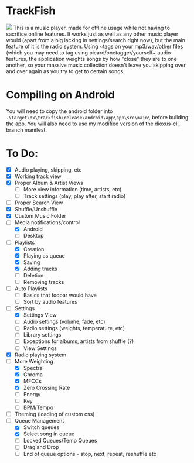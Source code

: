 # TrackFish
![](https://raw.githubusercontent.com/rhaskia/trackfish/refs/heads/main/exampleimage.png)
This is a music player, made for offline usage while not having to sacrifice online features.
It works just as well as any other music player would (apart from a big lacking in settings/search right now), but the main feature of it is the radio system.
Using ~tags on your mp3/wav/other files (which you may need to tag using picard/onetagger/yourself~ audio features, the application weights songs by how "close" they are to one another, so your massive music collection doesn't leave you skipping over and over again as you try to get to certain songs.

# Compiling on Android
You will need to copy the android folder into `.\target\dx\trackfish\release\android\app\app\src\main\` before building the app. 
You will also need to use my modified version of the dioxus-cli, branch manifest.

# To Do:
 - [x] Audio playing, skipping, etc
 - [x] Working track view
 - [x] Proper Album & Artist Views
    - [ ] More view information (time, artists, etc)
    - [ ] Track settings (play, play after, start radio)
 - [ ] Proper Search View
 - [x] Shuffle/Unshuffle
 - [x] Custom Music Folder
 - [ ] Media notifications/control
    - [x] Android
    - [ ] Desktop
 - [ ] Playlists 
    - [x] Creation
    - [x] Playing as queue
    - [x] Saving
    - [x] Adding tracks
    - [ ] Deletion
    - [ ] Removing tracks
 - [ ] Auto Playlists
    - [ ] Basics that foobar would have
    - [ ] Sort by audio features
 - [ ] Settings
    - [x] Settings View
    - [ ] Audio settings (volume, fade, etc)
    - [ ] Radio settings (weights, temperature, etc)
    - [ ] Library settings
    - [ ] Exceptions for albums, artists from shuffle (?)
    - [ ] View Settings
 - [x] Radio playing system
 - [ ] More Weighting
    - [x] Spectral
    - [x] Chroma
    - [x] MFCCs
    - [x] Zero Crossing Rate
    - [ ] Energy
    - [ ] Key
    - [ ] BPM/Tempo
 - [ ] Theming (loading of custom css)
 - [ ] Queue Management
    - [x] Switch queues
    - [x] Select song in queue
    - [ ] Locked Queues/Temp Queues
    - [ ] Drag and Drop
    - [ ] End of queue options - stop, next, repeat, reshuffle etc
